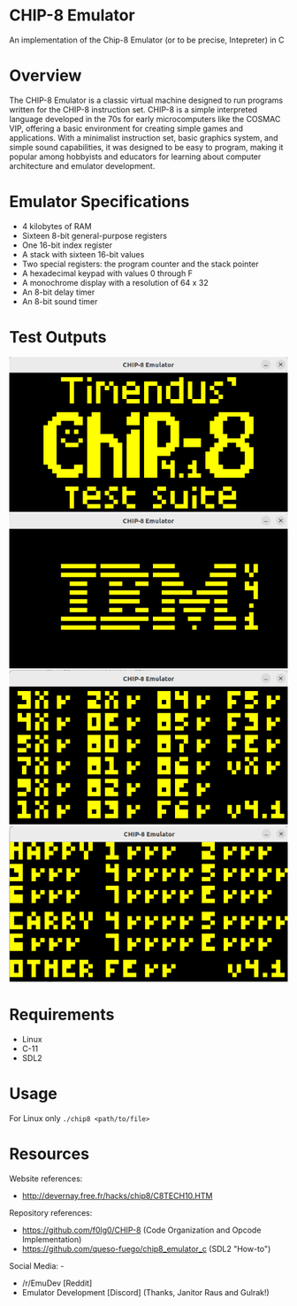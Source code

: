 # CHIP-8 Emulator
An implementation of the Chip-8 Emulator (or to be precise, Intepreter) in C

# Overview
The CHIP-8 Emulator is a classic virtual machine designed to run programs written for the CHIP-8 instruction set. CHIP-8 is a simple interpreted language developed in the 70s for early microcomputers like the COSMAC VIP, offering a basic environment for creating simple games and applications. With a minimalist instruction set, basic graphics system, and simple sound capabilities, it was designed to be easy to program, making it popular among hobbyists and educators for learning about computer architecture and emulator development.

# Emulator Specifications
* 4 kilobytes of RAM
* Sixteen 8-bit general-purpose registers
* One 16-bit index register
* A stack with sixteen 16-bit values
* Two special registers: the program counter and the stack pointer
* A hexadecimal keypad with values 0 through F
* A monochrome display with a resolution of 64 x 32
* An 8-bit delay timer
* An 8-bit sound timer

# Test Outputs
![1-chip8-logo.ch8](test-outputs/1-chip8-logo.png)
![2-ibm-logo.ch8](test-outputs/2-ibm-logo.png)
![3-corax+.ch8](test-outputs/3-corax+.png)
![4-flags.ch8](test-outputs/4-flags.png)

# Requirements
* Linux
* C-11
* SDL2

# Usage
For Linux only
`./chip8 <path/to/file>`

# Resources
Website references:
* http://devernay.free.fr/hacks/chip8/C8TECH10.HTM

Repository references:
* https://github.com/f0lg0/CHIP-8 (Code Organization and Opcode Implementation)
* https://github.com/queso-fuego/chip8_emulator_c (SDL2 "How-to")

Social Media: - 
* /r/EmuDev [Reddit]
* Emulator Development [Discord] (Thanks, Janitor Raus and Gulrak!)
